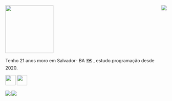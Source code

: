 
<img  widht="469px" height="150px" src="https://user-images.githubusercontent.com/103538940/166155537-c3ada6bb-a8c3-4163-b295-5e3bbf26ef4d.png">
<img align="right"  src="https://user-images.githubusercontent.com/103538940/172056419-9cb1cc9d-ce1d-4b3d-a75b-5da2772ea7cb.jpg">

<p align="left">Tenho 21 anos moro em Salvador- BA 🗺 , estudo programação desde 2020.</p>

<a href="https://www.linkedin.com/in/claudiane-costa-91a057219/"><img justify-content="initial" widht="32px" height="32px" src="https://user-images.githubusercontent.com/103538940/163840353-bfcd318f-8363-4098-ad66-219aeba8f7f1.png"></a>
<a href="mailto:claudianecosta241@gmail.com"><img justify-content="space-between" widht="32px" height="32px" src="https://user-images.githubusercontent.com/103538940/163845360-0b4fd420-95c0-4f0a-9aac-9b3796e51049.png"></a>

<img  align="left" padding="15px" src="https://github-readme-stats.vercel.app/api?username=claudianeCS&show_icons=true&hide=contribs,prs&cache_seconds=86400&theme=cobalt">

<img align="left" src="https://github-readme-stats.vercel.app/api/pin/?username=claudianeCS&repo=github-readme-stats&cache_seconds=86400&theme=cobalt">






